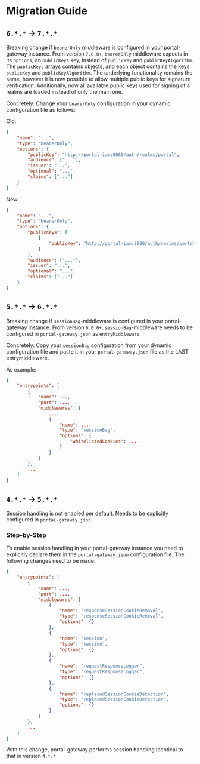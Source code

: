 # Migration Guide

## `6.*.*` -> `7.*.*`

Breaking change if `bearerOnly` middleware is configured in your portal-gateway instance. From version `7.0.0+`, `bearerOnly` middleware expects in its `options`, an `publicKeys` key, instead of `publicKey` and `publicKeyAlgorithm`. The `publicKeys` arrays contains objects, and each object contains the keys `publicKey` and `publicKeyAlgorithm`. The underlying functionality remains the same, however it is now possible to allow multiple public keys for signature verification. Additionally, now all available public keys used for signing of a realms are loaded instead of only the main one.

Concretely: Change your `bearerOnly` configuration in your dynamic configuration file as follows:

Old:
```json
{
    "name": "...",
    "type": "bearerOnly",
    "options": {
        "publicKey": "http://portal-iam:8080/auth/realms/portal",
        "audience": ["..."],
        "issuer": "...",
        "optional": "...",
        "claims": ["..."]
    }
}
```

New:
```json
{
    "name": "...",
    "type": "bearerOnly",
    "options": {
        "publicKeys": [
            {
                "publicKey": "http://portal-iam:8080/auth/realms/porta"
            }
        ],
        "audience": ["..."],
        "issuer": "...",
        "optional": "...",
        "claims": ["..."]
    }
}
```

## `5.*.*` -> `6.*.*`

Breaking change if `sessionBag`-middleware is configured in your portal-gateway instance. From version `6.0.0+`, `sessionBag`-middleware needs to be configured in `portal-gateway.json` as `entryMiddleware`.

Concretely: Copy your `sessionBag` configuration from your dynamic configuration file and paste it in your `portal-gateway.json` file as the LAST entrymiddleware.

As example:
```json
{
    "entrypoints": [
        {
            "name": ...,
            "port": ...,
            "middlewares": [
                ...,
                {
                    "name": ...,
                    "type": "sessionBag",
                    "options": {
                        "whitelistedCookies": ...
                    }
                }
            ]
        },
        ...
    ]
}
```

## `4.*.*` → `5.*.*`

Session handling is not enabled per default. Needs to be explicitly configured in `portal-gateway.json`.

### Step-by-Step

To enable session handling in your portal-gateway instance you need to explicitly declare them in
the `portal-gateway.json` configuration file. The following changes need to be made:

```json
{
    "entrypoints": [
        {
            "name": ...,
            "port": ...,
            "middlewares": [
                {
                    "name": "responseSessionCookieRemoval",
                    "type": "responseSessionCookieRemoval",
                    "options": {}
                },
                {
                    "name": "session",
                    "type": "session",
                    "options": {}
                },
                {
                    "name": "requestResponseLogger",
                    "type": "requestResponseLogger",
                    "options": {}
                },
                {
                    "name": "replacedSessionCookieDetection",
                    "type": "replacedSessionCookieDetection",
                    "options": {}
                }
            ]
        },
        ...
    ]
}
```
With this change, portal-gateway performs session handling identical to that in version `4.*.*`



